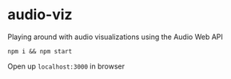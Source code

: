 # audio-viz
Playing around with audio visualizations using the Audio Web API

```
npm i && npm start
```

Open up `localhost:3000` in browser
